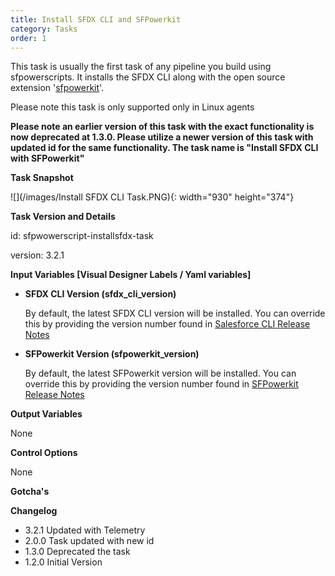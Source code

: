 ```yaml
---
title: Install SFDX CLI and SFPowerkit
category: Tasks
order: 1
---
```


This task is usually the first task of any pipeline you build using sfpowerscripts. It installs the SFDX CLI along with the open source extension '[sfpowerkit](https://github.com/Accenture/sfpowerkit)'.&nbsp;

Please note this task is only supported only in Linux agents

**Please note an earlier version of this task with the exact functionality is now deprecated at 1.3.0. Please utilize a newer version of this task with updated id for the same functionality. The task name is "Install SFDX CLI with SFPowerkit"**

**Task Snapshot**

![](/images/Install SFDX CLI Task.PNG){: width="930" height="374"}

**Task Version and Details**

id: sfpwowerscript-installsfdx-task

version: 3.2.1

**Input Variables \[Visual Designer Labels / Yaml variables\]**

* **SFDX CLI Version (sfdx\_cli\_version)**

  By default, the latest SFDX CLI version will be installed. You can override this by providing the version number found in [Salesforce CLI Release Notes](https://developer.salesforce.com/media/salesforce-cli/releasenotes.html)

* **SFPowerkit Version (sfpowerkit\_version)**

  By default, the latest SFPowerkit version will be installed. You can override this by providing the version number found in [SFPowerkit Release Notes](https://github.com/Accenture/sfpowerkit/releases)

**Output Variables**

None

**Control Options**

None

**Gotcha's**

**Changelog**

* 3.2.1 Updated with Telemetry
* 2.0.0 Task updated with new id
* 1.3.0 Deprecated the task&nbsp;
* 1.2.0 Initial Version